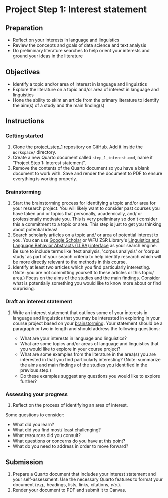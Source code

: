 # Project Step 1: Interest statement

## Preparation

- Reflect on your interests in language and linguistics
- Review the concepts and goals of data science and text analysis
- Do preliminary literature searches to help orient your interests and ground your ideas in the literature

## Objectives

- Identify a topic and/or area of interest in language and linguistics
- Explore the literature on a topic and/or area of interest in language and linguistics
- Hone the ability to skim an article from the primary literature to identify the aim(s) of a study and the main finding(s)

## Instructions

### Getting started

1. Clone the [project_step_1](https://github.com/lin-380-s24/project_step_1) repository on GitHub. Add it inside the `Workspace/` directory.
2. Create a new Quarto document called `step_1_interest.qmd`, name it "Project Step 1: Interest statement".
3. Remove the contents of the Quarto document so you have a blank document to work with. Save and render the document to PDF to ensure everything is working properly.

### Brainstorming

1. Start the brainstorming process for identifying a topic and/or area for your research project. You will likely want to consider past courses you have taken and or topics that personally, academically, and/ or professionally motivate you. This is very preliminary so don't consider this a commitment to a topic or area. This step is just to get you thinking about potential ideas!
2. Search scholarly articles on a topic and/ or area of potential interest to you. You can use [Google Scholar](https://scholar.google.com/) or WFU ZSR Library's [Linguistics and Language Behavior Abstracts (LLBA) interface](http://zsr.wfu.edu/databases/purl/28783) as your search engine. Be sure to include terms like 'text analysis, 'corpus analysis' or 'corpus study' as part of your search criteria to help identify research which will be more directly relevant to the methods in this course.
3. Identify at least two articles which you find particularly interesting. (Note: you are not committing yourself to these articles or this topic/ area.) Focus on the aims of the studies and the main findings. Consider what is potentially something you would like to know more about or find surprising.

### Draft an interest statement

1. Write an interest statement that outlines some of your interests in language and linguistics that you may be interested in exploring in your course project based on your [brainstorming](#brainstorming). Your statement should be a paragraph or two in length and should address the following questions:

   - What are your interests in language and linguistics?
   - What are some topics and/or areas of language and linguistics that you would like to explore in your course project?
   - What are some examples from the literature in the area(s) you are interested in that you find particularly interesting? (Note: summarize the aims and main findings of the studies you identified in the previous step.)
   - Do these examples suggest any questions you would like to explore further?

### Assessing your progress

1. Reflect on the process of identifying an area of interest.

Some questions to consider:

- What did you learn?
- What did you find most/ least challenging?
- What resources did you consult?
- What questions or concerns do you have at this point?
- What do you need to address in order to move forward?

## Submission

1. Prepare a Quarto document that includes your interest statement and your self-assessment. Use the necessary Quarto features to format your document (*e.g.*, headings, lists, links, citations, *etc.*).
2. Render your document to PDF and submit it to Canvas.
